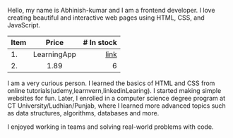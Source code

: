 Hello, my name is Abhinish-kumar and I am a frontend developer. I love creating beautiful and interactive web pages using HTML, CSS, and JavaScript.

| Item         | Price | # In stock |
|--------------|:-----:|-----------:|
| 1.           | LearningApp |[link](https:abhinish-kumar.github.io/LearningApp/)|
| 2.           |  1.89 |          6 |


I am a very curious person. I learned the basics of HTML and CSS from online tutorials(udemy,learnvern,linkedinLearing). I started making simple websites for fun. Later, I enrolled in a computer science degree program at CT University/Ludhian/Punjab, where I learned more advanced topics such as data structures, algorithms, databases and more.

I enjoyed working in teams and solving real-world problems with code.

